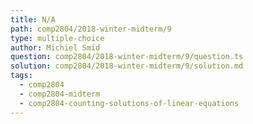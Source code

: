 ```yaml
---
title: N/A
path: comp2804/2018-winter-midterm/9
type: multiple-choice
author: Michiel Smid
question: comp2804/2018-winter-midterm/9/question.ts
solution: comp2804/2018-winter-midterm/9/solution.md
tags:
  - comp2804
  - comp2804-midterm
  - comp2804-counting-solutions-of-linear-equations
---
```

